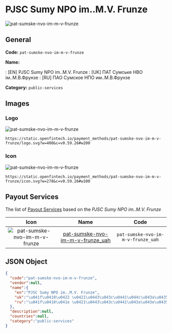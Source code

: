
# PJSC Sumy NPO im..M.V. Frunze 
![pat-sumske-nvo-im-m-v-frunze](https://static.openfintech.io/payment_methods/pat-sumske-nvo-im-m-v-frunze/logo.svg?w=400&c=v0.59.26#w200)  

## General 
**Code:** `pat-sumske-nvo-im-m-v-frunze` 
 
**Name:** 
 
:	[EN] PJSC Sumy NPO im..M.V. Frunze 
:	[UK] ПАТ Сумське НВО ім..М.В.Фрунзе 
:	[RU] ПАО Сумское НПО им..М.В.Фрунзе 
 
**Category:** `public-services` 
 

## Images 

### Logo 
![pat-sumske-nvo-im-m-v-frunze](https://static.openfintech.io/payment_methods/pat-sumske-nvo-im-m-v-frunze/logo.svg?w=400&c=v0.59.26#w200)  

```
https://static.openfintech.io/payment_methods/pat-sumske-nvo-im-m-v-frunze/logo.svg?w=400&c=v0.59.26#w200
```  

### Icon 
![pat-sumske-nvo-im-m-v-frunze](https://static.openfintech.io/payment_methods/pat-sumske-nvo-im-m-v-frunze/icon.svg?w=278&c=v0.59.26#w100)  

```
https://static.openfintech.io/payment_methods/pat-sumske-nvo-im-m-v-frunze/icon.svg?w=278&c=v0.59.26#w100
```  

## Payout Services 
 
The list of [Payout Services](/payout-services/) based on the _PJSC Sumy NPO im..M.V. Frunze_ 

|Icon|Name|Code| 
|:---:|:---:|:---:| 
|![pat-sumske-nvo-im-m-v-frunze](https://static.openfintech.io/payout_methods/pat-sumske-nvo-im-m-v-frunze/icon.png?w=278&c=v0.59.26#w40) |[pat-sumske-nvo-im-m-v-frunze_uah](/payout-services/pat-sumske-nvo-im-m-v-frunze_uah/)|`pat-sumske-nvo-im-m-v-frunze_uah`| 
 

## JSON Object 

```json
{
  "code":"pat-sumske-nvo-im-m-v-frunze",
  "vendor":null,
  "name":{
    "en":"PJSC Sumy NPO im..M.V. Frunze",
    "uk":"\u041f\u0410\u0422 \u0421\u0443\u043c\u0441\u044c\u043a\u0435 \u041d\u0412\u041e \u0456\u043c..\u041c.\u0412.\u0424\u0440\u0443\u043d\u0437\u0435",
    "ru":"\u041f\u0410\u041e \u0421\u0443\u043c\u0441\u043a\u043e\u0435 \u041d\u041f\u041e \u0438\u043c..\u041c.\u0412.\u0424\u0440\u0443\u043d\u0437\u0435"
  },
  "description":null,
  "countries":null,
  "category":"public-services"
}
```  
